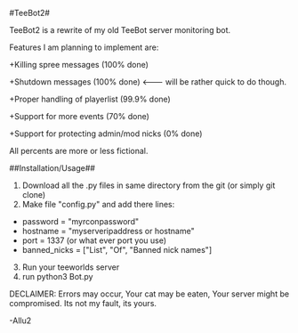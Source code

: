 #TeeBot2#

TeeBot2 is a rewrite of my old TeeBot server monitoring bot.

Features I am planning to implement are:

+Killing spree messages (100% done)

+Shutdown messages (100% done) <--- will be rather quick to do though.

+Proper handling of playerlist (99.9% done)

+Support for more events (70% done)

+Support for protecting admin/mod nicks (0% done)

All percents are more or less fictional.

##Installation/Usage##

1. Download all the .py files in same directory from the git (or simply git clone)
2. Make file "config.py" and add there lines:
* password = "myrconpassword"
* hostname = "myserveripaddress or hostname"
* port = 1337 (or what ever port you use)
* banned_nicks = ["List", "Of", "Banned nick names"]
3. Run your teeworlds server
4. run python3 Bot.py

DECLAIMER: Errors may occur, Your cat may be eaten, Your server might be compromised. Its not my fault, its yours.


-Allu2
